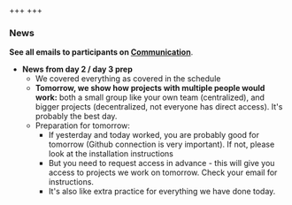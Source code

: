 +++
+++

### News

**See all emails to participants on [Communication](@/communication/_index.md)**.

- **News from day 2 / day 3 prep**
  - We covered everything as covered in the schedule
  - **Tomorrow, we show how projects with multiple people would work:**
    both a small group like your own team (centralized), and bigger
    projects (decentralized, not everyone has direct access). It's
    probably the best day.
  - Preparation for tomorrow:
    - If yesterday and today worked, you are probably good for
      tomorrow (Github connection is very important).  If not, please
      look at the installation instructions
    - But you need to request access in advance - this will give you
      access to projects we work on tomorrow. Check your email for
      instructions.
    - It's also like extra practice for everything we have done today.

